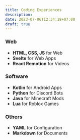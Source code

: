 ```yaml
---
title: Coding Experiences
description: 
date: 2023-07-06T12:34:18+07:00
draft: true
---
```


### Web

- **HTML, CSS, JS** for Web
- **Svelte** for Web Apps
- **React Remotion** for Videos

### Software

- **Kotlin** for Android Apps
- **Python** for Discord Bots
- **Java** for Minecraft Mods
- **Lua** for Roblox Games

### Others

- **YAML** for Configuration
- **Markdown** for Documents
